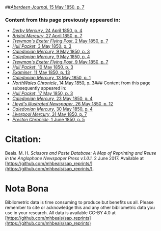 ##[*Aberdeen Journal*, 15 May 1850, p. 7](https://mhbeals.github.io/sap_html/Aberdeen-Journal/Aberdeen-Journal-15-May-1850-p-7)

### Content from this page previously appeared in:
+ [*Derby Mercury*, 24 April 1850, p. 4](https://mhbeals.github.io/sap_html/Derby-Mercury/Derby-Mercury-24-April-1850-p-4)
+ [*Bristol Mercury*, 27 April 1850, p. 7](https://mhbeals.github.io/sap_html/Bristol-Mercury/Bristol-Mercury-27-April-1850-p-7)
+ [*Trewman's Exeter Flying Post*, 2 May 1850, p. 7](https://mhbeals.github.io/sap_html/Trewman's-Exeter-Flying-Post/Trewman's-Exeter-Flying-Post-2-May-1850-p-7)
+ [*Hull Packet*, 3 May 1850, p. 3](https://mhbeals.github.io/sap_html/Hull-Packet/Hull-Packet-3-May-1850-p-3)
+ [*Caledonian Mercury*, 9 May 1850, p. 3](https://mhbeals.github.io/sap_html/Caledonian-Mercury/Caledonian-Mercury-9-May-1850-p-3)
+ [*Caledonian Mercury*, 9 May 1850, p. 4](https://mhbeals.github.io/sap_html/Caledonian-Mercury/Caledonian-Mercury-9-May-1850-p-4)
+ [*Trewman's Exeter Flying Post*, 9 May 1850, p. 7](https://mhbeals.github.io/sap_html/Trewman's-Exeter-Flying-Post/Trewman's-Exeter-Flying-Post-9-May-1850-p-7)
+ [*Hull Packet*, 10 May 1850, p. 3](https://mhbeals.github.io/sap_html/Hull-Packet/Hull-Packet-10-May-1850-p-3)
+ [*Examiner*, 11 May 1850, p. 13](https://mhbeals.github.io/sap_html/Examiner/Examiner-11-May-1850-p-13)
+ [*Caledonian Mercury*, 13 May 1850, p. 1](https://mhbeals.github.io/sap_html/Caledonian-Mercury/Caledonian-Mercury-13-May-1850-p-1)
+ [*NorthWales Chronicle*, 14 May 1850, p. 3](https://mhbeals.github.io/sap_html/NorthWales-Chronicle/NorthWales-Chronicle-14-May-1850-p-3)### Content from this page subsequently appeared in:
+ [*Hull Packet*, 17 May 1850, p. 3](https://mhbeals.github.io/sap_html/Hull-Packet/Hull-Packet-17-May-1850-p-3)
+ [*Caledonian Mercury*, 23 May 1850, p. 4](https://mhbeals.github.io/sap_html/Caledonian-Mercury/Caledonian-Mercury-23-May-1850-p-4)
+ [*Lloyd's Illustrated Newspaper*, 26 May 1850, p. 12](https://mhbeals.github.io/sap_html/Lloyd's-Illustrated-Newspaper/Lloyd's-Illustrated-Newspaper-26-May-1850-p-12)
+ [*Caledonian Mercury*, 30 May 1850, p. 4](https://mhbeals.github.io/sap_html/Caledonian-Mercury/Caledonian-Mercury-30-May-1850-p-4)
+ [*Liverpool Mercury*, 31 May 1850, p. 7](https://mhbeals.github.io/sap_html/Liverpool-Mercury/Liverpool-Mercury-31-May-1850-p-7)
+ [*Preston Chronicle*, 1 June 1850, p. 5](https://mhbeals.github.io/sap_html/Preston-Chronicle/Preston-Chronicle-1-June-1850-p-5)
                    
# Citation: 

Beals. M. H. *Scissors and Paste Database: A Map of Reprinting and Reuse in the Anglophone Newspaper Press v.1.0.1.* 2 June 2017. Available at [https://github.com/mhbeals/sap_reprints/](https://github.com/mhbeals/sap_reprints/). 
                    
# Nota Bona

Bibliometric data is time consuming to produce but benefits us all. Please remember to cite or acknowledge this and any other bibliometric data you use in your research. All data is available CC-BY 4.0 at [https://github.com/mhbeals/sap_reprints](https://github.com/mhbeals/sap_reprints)